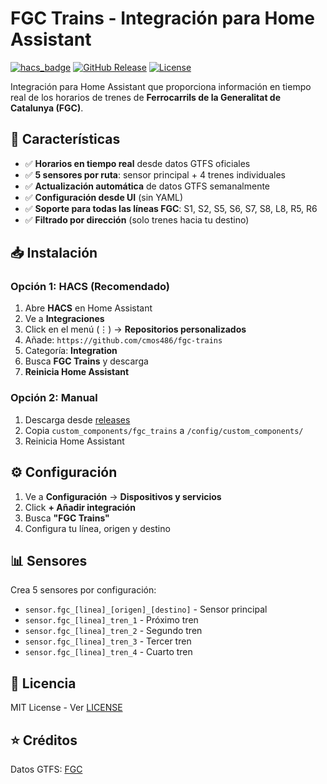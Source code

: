 # FGC Trains - Integración para Home Assistant

[![hacs_badge](https://img.shields.io/badge/HACS-Custom-41BDF5.svg)](https://github.com/hacs/integration)
[![GitHub Release](https://img.shields.io/github/release/cmos486/fgc-trains.svg)](https://github.com/cmos486/fgc-trains/releases)
[![License](https://img.shields.io/github/license/cmos486/fgc-trains.svg)](LICENSE)

Integración para Home Assistant que proporciona información en tiempo real de los horarios de trenes de **Ferrocarrils de la Generalitat de Catalunya (FGC)**.

## 🚆 Características

- ✅ **Horarios en tiempo real** desde datos GTFS oficiales
- ✅ **5 sensores por ruta**: sensor principal + 4 trenes individuales
- ✅ **Actualización automática** de datos GTFS semanalmente
- ✅ **Configuración desde UI** (sin YAML)
- ✅ **Soporte para todas las líneas FGC**: S1, S2, S5, S6, S7, S8, L8, R5, R6
- ✅ **Filtrado por dirección** (solo trenes hacia tu destino)

## 📥 Instalación

### Opción 1: HACS (Recomendado)

1. Abre **HACS** en Home Assistant
2. Ve a **Integraciones**
3. Click en el menú (⋮) → **Repositorios personalizados**
4. Añade: `https://github.com/cmos486/fgc-trains`
5. Categoría: **Integration**
6. Busca **FGC Trains** y descarga
7. **Reinicia Home Assistant**

### Opción 2: Manual

1. Descarga desde [releases](https://github.com/cmos486/fgc-trains/releases)
2. Copia `custom_components/fgc_trains` a `/config/custom_components/`
3. Reinicia Home Assistant

## ⚙️ Configuración

1. Ve a **Configuración** → **Dispositivos y servicios**
2. Click **+ Añadir integración**
3. Busca **"FGC Trains"**
4. Configura tu línea, origen y destino

## 📊 Sensores

Crea 5 sensores por configuración:
- `sensor.fgc_[linea]_[origen]_[destino]` - Sensor principal
- `sensor.fgc_[linea]_tren_1` - Próximo tren
- `sensor.fgc_[linea]_tren_2` - Segundo tren
- `sensor.fgc_[linea]_tren_3` - Tercer tren
- `sensor.fgc_[linea]_tren_4` - Cuarto tren

## 📄 Licencia

MIT License - Ver [LICENSE](LICENSE)

## ⭐ Créditos

Datos GTFS: [FGC](https://www.fgc.cat)
